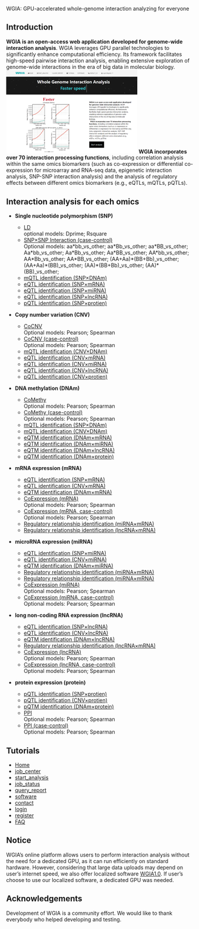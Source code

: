 WGIA: GPU-accelerated whole-genome interaction analyzing for everyone

## Introduction
<strong>WGIA is an open-access web application developed for genome-wide interaction analysis</strong>. WGIA leverages GPU parallel technologies to significantly enhance computational efficiency. Its framework facilitates high-speed pairwise interaction analysis, enabling extensive exploration of genome-wide interactions in the era of big data in molecular biology.<br>
<img src="/dblogo/index/2.png" style="max-width: 70%; display: inline-block;" data-target="animated-image.originalImage">
<strong>WGIA incorporates over 70 interaction processing functions</strong>, including correlation analysis within the same omics biomarkers (such as co-expression or differential co-expression for microarray and RNA-seq data, epigenetic interaction analysis, SNP-SNP interaction analysis) and the analysis of regulatory effects between different omics biomarkers (e.g., eQTLs, mQTLs, pQTLs).

## Interaction analysis for each omics
 - <b>Single nucleotide polymorphism (SNP)</b>
    - [LD](http://gpu.zjwm.cc/wgia/index.php/Index/job_center?AnalysisId=SNP_SNP_LD)
      <br>optional models: Dprime; Rsquare
    - [SNP×SNP Interaction (case-control)](http://gpu.zjwm.cc/wgia/index.php/Index/job_center?AnalysisId=SNP_SNP_Diff)
      <br>Optional models: aa\*bb_vs_other; aa\*Bb_vs_other; aa\*BB_vs_other; Aa\*bb_vs_other; Aa\*Bb_vs_other; Aa\*BB_vs_other; AA\*bb_vs_other; AA\*Bb_vs_other; AA\*BB_vs_other; (AA+Aa)\*(BB+Bb)_vs_other; (AA+Aa)\*(BB)_vs_other; (AA)\*(BB+Bb)_vs_other; (AA)\*(BB)_vs_other; 
    - [mQTL identification (SNP×DNAm)](http://gpu.zjwm.cc/wgia/index.php/Index/job_center?AnalysisId=SNP_DNAm)
    - [eQTL identification (SNP×mRNA)](http://gpu.zjwm.cc/wgia/index.php/Index/job_center?AnalysisId=SNP_mRNA)
    - [eQTL identification (SNP×miRNA)](http://gpu.zjwm.cc/wgia/index.php/Index/job_center?AnalysisId=SNP_microRNA)
    - [eQTL identification (SNP×lncRNA)](http://gpu.zjwm.cc/wgia/index.php/Index/job_center?AnalysisId=SNP_lncRNA)
    - [pQTL identification (SNP×protien)](http://gpu.zjwm.cc/wgia/index.php/Index/job_center?AnalysisId=SNP_Protein)
 
 - <b>Copy number variation (CNV)</b>
    - [CoCNV](http://gpu.zjwm.cc/wgia/index.php/Index/job_center?AnalysisId=CNV_CNV_Cor)
    <br>Optional models: Pearson; Spearman
    - [CoCNV (case-control)](http://gpu.zjwm.cc/wgia/index.php/Index/job_center?AnalysisId=CNV_CNV_DiffCor)
    <br>Optional models: Pearson; Spearman
    - [mQTL identification (CNV×DNAm)](http://gpu.zjwm.cc/wgia/index.php/Index/job_center?AnalysisId=CNV_DNAm)
    - [eQTL identification (CNV×mRNA)](http://gpu.zjwm.cc/wgia/index.php/Index/job_center?AnalysisId=CNV_mRNA)
    - [eQTL identification (CNV×miRNA)](http://gpu.zjwm.cc/wgia/index.php/Index/job_center?AnalysisId=CNV_microRNA)
    - [eQTL identification (CNV×lncRNA)](http://gpu.zjwm.cc/wgia/index.php/Index/job_center?AnalysisId=CNV_lncRNA)
    - [pQTL identification (CNV×protien)](http://gpu.zjwm.cc/wgia/index.php/Index/job_center?AnalysisId=CNV_Protein)
 
 - <b>DNA methylation (DNAm)</b>
    - [CoMethy](http://gpu.zjwm.cc/wgia/index.php/Index/job_center?AnalysisId=DNAm_DNAm_Cor)
    <br>Optional models: Pearson; Spearman
    - [CoMethy (case-control)](http://gpu.zjwm.cc/wgia/index.php/Index/job_center?AnalysisId=DNAm_DNAm_DiffCor)
    <br>Optional models: Pearson; Spearman
    - [mQTL identification (SNP×DNAm)](http://gpu.zjwm.cc/wgia/index.php/Index/job_center?AnalysisId=SNP_DNAm)
    - [mQTL identification (CNV×DNAm)](http://gpu.zjwm.cc/wgia/index.php/Index/job_center?AnalysisId=CNV_DNAm)
    - [eQTM identification (DNAm×mRNA)](http://gpu.zjwm.cc/wgia/index.php/Index/job_center?AnalysisId=DNAm_mRNA)
    - [eQTM identification (DNAm×miRNA)](http://gpu.zjwm.cc/wgia/index.php/Index/job_center?AnalysisId=DNAm_microRNA)
    - [eQTM identification (DNAm×lncRNA)](http://gpu.zjwm.cc/wgia/index.php/Index/job_center?AnalysisId=DNAm_lncRNA)
    - [pQTM identification (DNAm×protein)](http://gpu.zjwm.cc/wgia/index.php/Index/job_center?AnalysisId=DNAm_Protein)
 
 - <b>mRNA expression (mRNA)</b>
    - [eQTL identification (SNP×mRNA)](http://gpu.zjwm.cc/wgia/index.php/Index/job_center?AnalysisId=SNP_mRNA)
    - [eQTL identification (CNV×mRNA)](http://gpu.zjwm.cc/wgia/index.php/Index/job_center?AnalysisId=CNV_mRNA)
    - [eQTM identification (DNAm×mRNA)](http://gpu.zjwm.cc/wgia/index.php/Index/job_center?AnalysisId=DNAm_mRNA)
    - [CoExpression (mRNA)](http://gpu.zjwm.cc/wgia/index.php/Index/job_center?AnalysisId=mRNA_mRNA_Cor)
    <br>Optional models: Pearson; Spearman 
    - [CoExpression (mRNA, case-control)](http://gpu.zjwm.cc/wgia/index.php/Index/job_center?AnalysisId=mRNA_mRNA_DiffCor)
    <br>Optional models: Pearson; Spearman 
    - [Regulatory relationship identification (miRNA×mRNA)](http://gpu.zjwm.cc/wgia/index.php/Index/job_center?AnalysisId=microRNA_mRNA)
    - [Regulatory relationship identification (lncRNA×mRNA)](http://gpu.zjwm.cc/wgia/index.php/Index/job_center?AnalysisId=lncRNA_mRNA)

 - <b>microRNA expression (miRNA)</b>
    - [eQTL identification (SNP×miRNA)](http://gpu.zjwm.cc/wgia/index.php/Index/job_center?AnalysisId=SNP_microRNA)
    - [eQTL identification (CNV×miRNA)](http://gpu.zjwm.cc/wgia/index.php/Index/job_center?AnalysisId=CNV_microRNA)
    - [eQTM identification (DNAm×miRNA)](http://gpu.zjwm.cc/wgia/index.php/Index/job_center?AnalysisId=DNAm_microRNA)
    - [Regulatory relationship identification (miRNA×mRNA)](http://gpu.zjwm.cc/wgia/index.php/Index/job_center?AnalysisId=microRNA_mRNA)
    - [Regulatory relationship identification (miRNA×mRNA)](http://gpu.zjwm.cc/wgia/index.php/Index/job_center?AnalysisId=microRNA_mRNA)
    - [CoExpression (miRNA)](http://gpu.zjwm.cc/wgia/index.php/Index/job_center?AnalysisId=microRNA_microRNA_Cor)
    <br>Optional models: Pearson; Spearman 
    - [CoExpression (miRNA, case-control)](http://gpu.zjwm.cc/wgia/index.php/Index/job_center?AnalysisId=microRNA_microRNA_DiffCor)
    <br>Optional models: Pearson; Spearman

 - <b>long non-coding RNA expression (lncRNA)</b>
    - [eQTL identification (SNP×lncRNA)](http://gpu.zjwm.cc/wgia/index.php/Index/job_center?AnalysisId=SNP_lncRNA)
    - [eQTL identification (CNV×lncRNA)](http://gpu.zjwm.cc/wgia/index.php/Index/job_center?AnalysisId=CNV_lncRNA)
    - [eQTM identification (DNAm×lncRNA)](http://gpu.zjwm.cc/wgia/index.php/Index/job_center?AnalysisId=DNAm_lncRNA)
    - [Regulatory relationship identification (lncRNA×mRNA)](http://gpu.zjwm.cc/wgia/index.php/Index/job_center?AnalysisId=lncRNA_mRNA)
    - [CoExpression (lncRNA)](http://gpu.zjwm.cc/wgia/index.php/Index/job_center?AnalysisId=lncRNA_lncRNA_Cor)
    <br>Optional models: Pearson; Spearman 
    - [CoExpression (lncRNA, case-control)](http://gpu.zjwm.cc/wgia/index.php/Index/job_center?AnalysisId=lncRNA_lncRNA_DiffCor)
    <br>Optional models: Pearson; Spearman 
 - <b>protein expression (protein)</b>
    - [pQTL identification (SNP×protien)](http://gpu.zjwm.cc/wgia/index.php/Index/job_center?AnalysisId=SNP_Protein)
    - [pQTL identification (CNV×protien)](http://gpu.zjwm.cc/wgia/index.php/Index/job_center?AnalysisId=CNV_Protein)
    - [pQTM identification (DNAm×protein)](http://gpu.zjwm.cc/wgia/index.php/Index/job_center?AnalysisId=DNAm_Protein)
    - [PPI](http://gpu.zjwm.cc/wgia/index.php/Index/job_center?AnalysisId=Protein_Protein_Cor)
    <br>Optional models: Pearson; Spearman 
    - [PPI (case-control)](http://gpu.zjwm.cc/wgia/index.php/Index/job_center?AnalysisId=Protein_Protein_DiffCor)
    <br>Optional models: Pearson; Spearman 

## Tutorials
- [Home](http://gpu.zjwm.cc/wgia/index.php/Index/tutorial#tab2)
- [job_center](http://gpu.zjwm.cc/wgia/index.php/Index/tutorial#tab3)
- [start_analysis](http://gpu.zjwm.cc/wgia/index.php/Index/tutorial#tab4)
- [job_status](http://gpu.zjwm.cc/wgia/index.php/Index/tutorial#tab5)
- [query_report](http://gpu.zjwm.cc/wgia/index.php/Index/tutorial#tab6)
- [software](http://gpu.zjwm.cc/wgia/index.php/Index/tutorial#tab7)
- [contact](http://gpu.zjwm.cc/wgia/index.php/Index/tutorial#tab8)
- [login](http://gpu.zjwm.cc/wgia/index.php/Index/tutorial#tab9)
- [register](http://gpu.zjwm.cc/wgia/index.php/Index/tutorial#tab10)
- [FAQ](http://gpu.zjwm.cc/wgia/index.php/Index/tutorial#tab5)

## Notice
WGIA’s online platform allows users to perform interaction analysis without the need for a dedicated GPU, as
it can run efficiently on standard hardware. However, considering that large data uploads may depend on user’s
internet speed, we also offer localized software [WGIA1.0](http://gpu.zjwm.cc/wgia/index.php/Index/software). If user’s choose to use our localized software, a
dedicated GPU was needed.

## Acknowledgements
Development of WGIA is a community effort. We would like to thank everybody who helped developing and testing.

